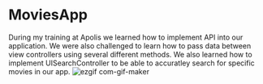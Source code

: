 # MoviesApp
During my training at Apolis we learned how to implement API into our application.
We were also challenged to learn how to pass data between view controllers using several different methods. 
We also learned how to implement UISearchController to be able to accuratley search for specific movies in our app. 
![ezgif com-gif-maker](https://user-images.githubusercontent.com/74436549/135350460-a061d21d-701a-4172-a5f2-543772c0ea8f.gif)

